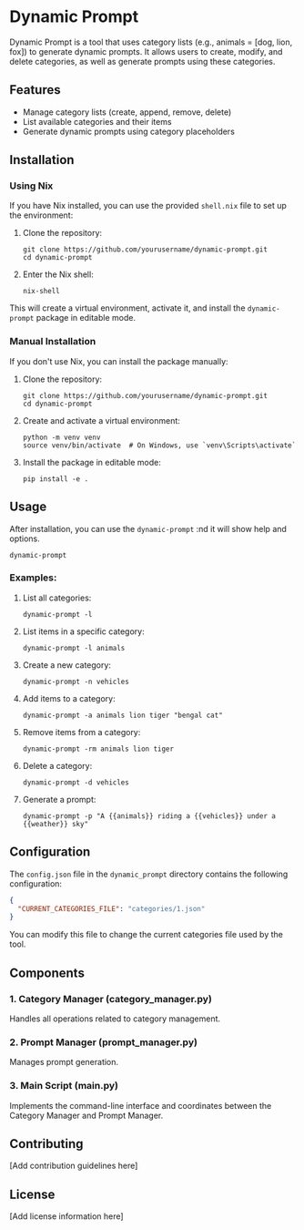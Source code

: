 # Dynamic Prompt

Dynamic Prompt is a tool that uses category lists (e.g., animals = [dog, lion, fox]) to generate dynamic prompts. It allows users to create, modify, and delete categories, as well as generate prompts using these categories.

## Features

- Manage category lists (create, append, remove, delete)
- List available categories and their items
- Generate dynamic prompts using category placeholders

## Installation

### Using Nix

If you have Nix installed, you can use the provided `shell.nix` file to set up the environment:

1. Clone the repository:
   ```
   git clone https://github.com/yourusername/dynamic-prompt.git
   cd dynamic-prompt
   ```

2. Enter the Nix shell:
   ```
   nix-shell
   ```

This will create a virtual environment, activate it, and install the `dynamic-prompt` package in editable mode.

### Manual Installation

If you don't use Nix, you can install the package manually:

1. Clone the repository:
   ```
   git clone https://github.com/yourusername/dynamic-prompt.git
   cd dynamic-prompt
   ```

2. Create and activate a virtual environment:
   ```
   python -m venv venv
   source venv/bin/activate  # On Windows, use `venv\Scripts\activate`
   ```

3. Install the package in editable mode:
   ```
   pip install -e .
   ```

## Usage

After installation, you can use the `dynamic-prompt` :nd it will show help and options.

```
dynamic-prompt 
```


### Examples:

1. List all categories:
   ```
   dynamic-prompt -l
   ```

2. List items in a specific category:
   ```
   dynamic-prompt -l animals
   ```

3. Create a new category:
   ```
   dynamic-prompt -n vehicles
   ```

4. Add items to a category:
   ```
   dynamic-prompt -a animals lion tiger "bengal cat"
   ```

5. Remove items from a category:
   ```
   dynamic-prompt -rm animals lion tiger
   ```

6. Delete a category:
   ```
   dynamic-prompt -d vehicles
   ```

7. Generate a prompt:
   ```
   dynamic-prompt -p "A {{animals}} riding a {{vehicles}} under a {{weather}} sky"
   ```

## Configuration

The `config.json` file in the `dynamic_prompt` directory contains the following configuration:

```json
{
  "CURRENT_CATEGORIES_FILE": "categories/1.json"
}
```

You can modify this file to change the current categories file used by the tool.

## Components

### 1. Category Manager (category_manager.py)
Handles all operations related to category management.

### 2. Prompt Manager (prompt_manager.py)
Manages prompt generation.

### 3. Main Script (main.py)
Implements the command-line interface and coordinates between the Category Manager and Prompt Manager.

## Contributing

[Add contribution guidelines here]

## License

[Add license information here]

